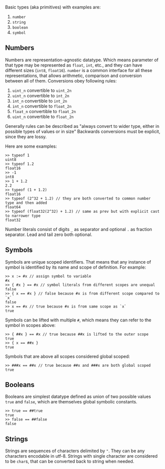 Basic types (aka primitives) with examples are:
1. `number`
1. `string`
1. `boolean`
1. `symbol`
## Numbers
Numbers are representation-agnostic datatype. Which means parameter of that type may be represented as `float`, `int`, etc., and they can have different sizes (`int8`, `float16`).
`number` is a common interface for all these representations, that allows arithmetic, comparison and conversion between all of them.
Conversions obey following rules:
1. `uint_n` convertible to `uint_2n`
1. `uint_n` convertible to `int_2n`
1. `int_n` convertible to `int_2n`
2. `int_n` convertible to `float_2n`
2. `float_n` convertible to `float_2n`
2. `uint_n` convertible to `float_2n`

Generally rules can be described as "always convert to wider type, either in possible types of values or in size"
Backwards conversions must be explicit, since they are lossy.

Here are some examples:
```
>> typeof 1
uint8
>> typeof 1.2
float16
>> -1
int8
>> 1 + 1.2
2.2
>> typeof (1 + 1.2)
float16
>> typeof (2^32 + 1.2) // they are both converted to common number type and then added
float64
>> typeof (float32(2^32) + 1.2) // same as prev but with explicit cast to narrower type
float32
```

Number literals consist of digits `_` as separator and optional `.` as fraction separator. Lead and tail zero both optional.
## Symbols
Symbols are unique scoped identifiers. That means that any instance of symbol is identified by its name and scope of definition. For example:

```
>> x := #x // assign symbol to variable
#x
>> { #x } == #x // symbol literals from different scopes are unequal
false
>> { x == #x } // false because #x is from different scope compared to `x`
false 
>> x == #x // true because #x is from same scope as `x`
true
```

Symbols can be lifted with multiple `#`, which means they can refer to the symbol in scopes above:

```
>> { ##x } == #x // true because ##x is lifted to the outer scope
true
>> { x == ##x }
true
```

Symbols that are above all scopes considered global scoped:

```
>> ###x == ##x // true because ##x and ###x are both global scoped
true
```
## Booleans
Booleans are simplest datatype defined as union of two possible values `true` and `false`, which are themselves global symbolic constants.

```
>> true == ##true
true
>> false == ##false
false
```

## Strings
Strings are sequences of characters delimited by `"`. They can be any characters encodable in utf-8. Strings with single character are considered to be `char`s, that can be converted back to string when needed.

   